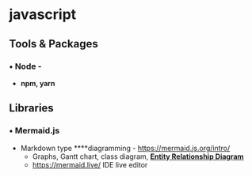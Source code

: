 # javascript

## Tools & Packages

### • Node -

- **npm, yarn**

## Libraries

### • **Mermaid.js**

- Markdown type ****diagramming - https://mermaid.js.org/intro/
    - Graphs, Gantt chart, class diagram, [**Entity Relationship Diagram**](https://mermaid.js.org/syntax/entityRelationshipDiagram.html)
    - https://mermaid.live/ IDE live editor
    
    